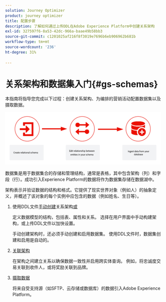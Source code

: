 ```yaml
---
solution: Journey Optimizer
product: journey optimizer
title: 配置步骤
description: 了解如何通过上传DDL在Adobe Experience Platform中创建关系架构
exl-id: 327597f6-8a53-42dc-966a-baae49b58bb3
source-git-commit: c1201025af216f8f3019e7696b6eb906962b681b
workflow-type: tm+mt
source-wordcount: '236'
ht-degree: 31%

---
```



# 关系架构和数据集入门{#gs-schemas}

本指南将指导您完成以下过程：创建关系架构、为编排的营销活动配置数据集以及摄取数据。

![](assets/do-not-localize/schema_admin.png)

数据集是用于数据集合的存储和管理结构，通常是表格，其中包含架构（列）和字段（行）。成功引入Experience Platform的数据将作为数据集存储在数据湖中。

架构表示并验证数据的结构和格式。它提供了现实世界对象（例如人）的抽象定义，并概述了该对象的每个实例中应包含的数据（例如姓名、生日等）。


1. 使用DDL文件[手动创建](manual-schema.md)关系架构[或](file-upload-schema.md)

   定义数据模型的结构，包括表、属性和关系。 选择在用户界面中手动构建架构，或上传DDL文件以加快设置。

   手动创建架构时，还必须手动创建和启用数据集。 使用DDL文件时，数据集创建和启用是自动的。

1. [关联架构](file-upload-schema.md)

   在架构之间建立关系以确保数据一致性并启用跨实体查询。 例如，将忠诚度交易关联到收件人，或将奖励关联到品牌。

1. [摄取数据](ingest-data.md)

   将来自受支持源（如SFTP、云存储或数据库）的数据引入Adobe Experience Platform。

